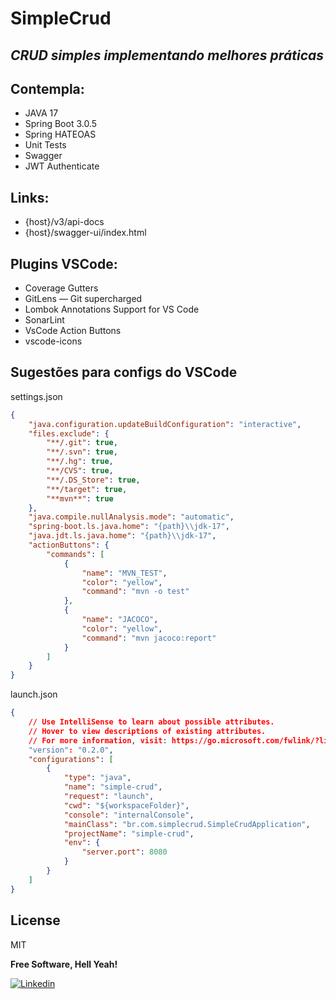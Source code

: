 # SimpleCrud
## _CRUD simples implementando melhores práticas_

## Contempla:

- JAVA 17
- Spring Boot 3.0.5
- Spring HATEOAS
- Unit Tests
- Swagger
- JWT Authenticate

## Links:

- {host}/v3/api-docs
- {host}/swagger-ui/index.html

## Plugins VSCode:

- Coverage Gutters
- GitLens — Git supercharged
- Lombok Annotations Support for VS Code
- SonarLint
- VsCode Action Buttons
- vscode-icons

## Sugestões para configs do VSCode

settings.json
```json
{
    "java.configuration.updateBuildConfiguration": "interactive",
    "files.exclude": {
        "**/.git": true,
        "**/.svn": true,
        "**/.hg": true,
        "**/CVS": true,
        "**/.DS_Store": true,
        "**/target": true,
        "**mvn**": true
    },
    "java.compile.nullAnalysis.mode": "automatic",
    "spring-boot.ls.java.home": "{path}\\jdk-17",
    "java.jdt.ls.java.home": "{path}\\jdk-17",
    "actionButtons": {
        "commands": [
            {
                "name": "MVN_TEST",
                "color": "yellow",
                "command": "mvn -o test"
            },
            {
                "name": "JACOCO",
                "color": "yellow",
                "command": "mvn jacoco:report"
            }
        ]
    }
}
```

launch.json
``` json
{
    // Use IntelliSense to learn about possible attributes.
    // Hover to view descriptions of existing attributes.
    // For more information, visit: https://go.microsoft.com/fwlink/?linkid=830387
    "version": "0.2.0",
    "configurations": [
        {
            "type": "java",
            "name": "simple-crud",
            "request": "launch",
            "cwd": "${workspaceFolder}",
            "console": "internalConsole",
            "mainClass": "br.com.simplecrud.SimpleCrudApplication",
            "projectName": "simple-crud",
            "env": {
                "server.port": 8080
            }
        }
    ]
}
```


## License

MIT

**Free Software, Hell Yeah!**

[![Linkedin](https://media.licdn.com/dms/image/C4D16AQHC7cR9vVD6Ow/profile-displaybackgroundimage-shrink_350_1400/0/1662490166630?e=1686787200&v=beta&t=1KkYwyylM7tx9nd4GE0sT4W-I1o3rU2EHJLi9c2vDTg)](https://www.linkedin.com/in/suleiman-alves-de-moraes-14b449145/)
